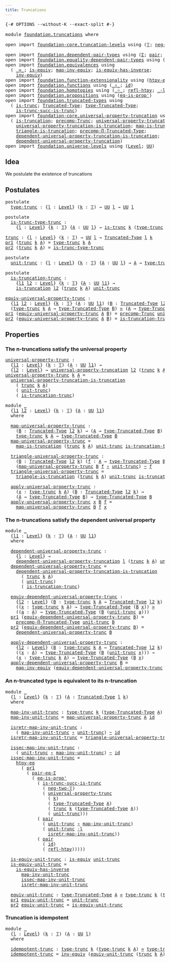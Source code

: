 ```yaml
---
title: Truncations
---
```


<pre class="Agda"><a id="37" class="Symbol">{-#</a> <a id="41" class="Keyword">OPTIONS</a> <a id="49" class="Pragma">--without-K</a> <a id="61" class="Pragma">--exact-split</a> <a id="75" class="Symbol">#-}</a>

<a id="80" class="Keyword">module</a> <a id="87" href="foundation.truncations.html" class="Module">foundation.truncations</a> <a id="110" class="Keyword">where</a>

<a id="117" class="Keyword">open</a> <a id="122" class="Keyword">import</a> <a id="129" href="foundation-core.truncation-levels.html" class="Module">foundation-core.truncation-levels</a> <a id="163" class="Keyword">using</a> <a id="169" class="Symbol">(</a><a id="170" href="foundation-core.truncation-levels.html#395" class="Datatype">𝕋</a><a id="171" class="Symbol">;</a> <a id="173" href="foundation-core.truncation-levels.html#416" class="InductiveConstructor">neg-two-𝕋</a><a id="182" class="Symbol">)</a>

<a id="185" class="Keyword">open</a> <a id="190" class="Keyword">import</a> <a id="197" href="foundation.dependent-pair-types.html" class="Module">foundation.dependent-pair-types</a> <a id="229" class="Keyword">using</a> <a id="235" class="Symbol">(</a><a id="236" href="foundation-core.dependent-pair-types.html#515" class="Record">Σ</a><a id="237" class="Symbol">;</a> <a id="239" href="foundation-core.dependent-pair-types.html#588" class="InductiveConstructor">pair</a><a id="243" class="Symbol">;</a> <a id="245" href="foundation-core.dependent-pair-types.html#605" class="Field">pr1</a><a id="248" class="Symbol">;</a> <a id="250" href="foundation-core.dependent-pair-types.html#617" class="Field">pr2</a><a id="253" class="Symbol">)</a>
<a id="255" class="Keyword">open</a> <a id="260" class="Keyword">import</a> <a id="267" href="foundation.equality-dependent-pair-types.html" class="Module">foundation.equality-dependent-pair-types</a> <a id="308" class="Keyword">using</a> <a id="314" class="Symbol">(</a><a id="315" href="foundation.equality-dependent-pair-types.html#1398" class="Function">pair-eq-Σ</a><a id="324" class="Symbol">)</a>
<a id="326" class="Keyword">open</a> <a id="331" class="Keyword">import</a> <a id="338" href="foundation.equivalences.html" class="Module">foundation.equivalences</a> <a id="362" class="Keyword">using</a>
  <a id="370" class="Symbol">(</a> <a id="372" href="foundation-core.equivalences.html#1621" class="Function Operator">_≃_</a><a id="375" class="Symbol">;</a> <a id="377" href="foundation-core.equivalences.html#1556" class="Function">is-equiv</a><a id="385" class="Symbol">;</a> <a id="387" href="foundation-core.equivalences.html#5036" class="Function">map-inv-equiv</a><a id="400" class="Symbol">;</a> <a id="402" href="foundation-core.equivalences.html#3013" class="Function">is-equiv-has-inverse</a><a id="422" class="Symbol">;</a>
    <a id="428" href="foundation-core.equivalences.html#5721" class="Function">inv-equiv</a><a id="437" class="Symbol">)</a>
<a id="439" class="Keyword">open</a> <a id="444" class="Keyword">import</a> <a id="451" href="foundation.function-extensionality.html" class="Module">foundation.function-extensionality</a> <a id="486" class="Keyword">using</a> <a id="492" class="Symbol">(</a><a id="493" href="foundation-core.function-extensionality.html#965" class="Function">htpy-eq</a><a id="500" class="Symbol">)</a>
<a id="502" class="Keyword">open</a> <a id="507" class="Keyword">import</a> <a id="514" href="foundation.functions.html" class="Module">foundation.functions</a> <a id="535" class="Keyword">using</a> <a id="541" class="Symbol">(</a><a id="542" href="foundation-core.functions.html#420" class="Function Operator">_∘_</a><a id="545" class="Symbol">;</a> <a id="547" href="foundation-core.functions.html#322" class="Function">id</a><a id="549" class="Symbol">)</a>
<a id="551" class="Keyword">open</a> <a id="556" class="Keyword">import</a> <a id="563" href="foundation.homotopies.html" class="Module">foundation.homotopies</a> <a id="585" class="Keyword">using</a> <a id="591" class="Symbol">(</a><a id="592" href="foundation-core.homotopies.html#627" class="Function Operator">_~_</a><a id="595" class="Symbol">;</a> <a id="597" href="foundation-core.homotopies.html#741" class="Function">refl-htpy</a><a id="606" class="Symbol">;</a> <a id="608" href="foundation-core.homotopies.html#1877" class="Function Operator">_·l_</a><a id="612" class="Symbol">)</a>
<a id="614" class="Keyword">open</a> <a id="619" class="Keyword">import</a> <a id="626" href="foundation.propositions.html" class="Module">foundation.propositions</a> <a id="650" class="Keyword">using</a> <a id="656" class="Symbol">(</a><a id="657" href="foundation-core.propositions.html#2620" class="Function">eq-is-prop&#39;</a><a id="668" class="Symbol">)</a>
<a id="670" class="Keyword">open</a> <a id="675" class="Keyword">import</a> <a id="682" href="foundation.truncated-types.html" class="Module">foundation.truncated-types</a> <a id="709" class="Keyword">using</a>
  <a id="717" class="Symbol">(</a> <a id="719" href="foundation-core.truncated-types.html#1741" class="Function">is-trunc</a><a id="727" class="Symbol">;</a> <a id="729" href="foundation-core.truncated-types.html#1925" class="Function">Truncated-Type</a><a id="743" class="Symbol">;</a> <a id="745" href="foundation-core.truncated-types.html#2060" class="Function">type-Truncated-Type</a><a id="764" class="Symbol">;</a>
    <a id="770" href="foundation-core.truncated-types.html#2388" class="Function">is-trunc-succ-is-trunc</a><a id="792" class="Symbol">)</a>
<a id="794" class="Keyword">open</a> <a id="799" class="Keyword">import</a> <a id="806" href="foundation-core.universal-property-truncation.html" class="Module">foundation-core.universal-property-truncation</a> <a id="852" class="Keyword">using</a>
  <a id="860" class="Symbol">(</a> <a id="862" href="foundation-core.universal-property-truncation.html#1946" class="Function">is-truncation</a><a id="875" class="Symbol">;</a> <a id="877" href="foundation-core.universal-property-truncation.html#1720" class="Function">precomp-Trunc</a><a id="890" class="Symbol">;</a> <a id="892" href="foundation-core.universal-property-truncation.html#2612" class="Function">universal-property-truncation</a><a id="921" class="Symbol">;</a>
    <a id="927" href="foundation-core.universal-property-truncation.html#4932" class="Function">universal-property-truncation-is-truncation</a><a id="970" class="Symbol">;</a> <a id="972" href="foundation-core.universal-property-truncation.html#5309" class="Function">map-is-truncation</a><a id="989" class="Symbol">;</a>
    <a id="995" href="foundation-core.universal-property-truncation.html#5582" class="Function">triangle-is-truncation</a><a id="1017" class="Symbol">;</a> <a id="1019" href="foundation-core.universal-property-truncation.html#3020" class="Function">precomp-Π-Truncated-Type</a><a id="1043" class="Symbol">;</a>
    <a id="1049" href="foundation-core.universal-property-truncation.html#6140" class="Function">dependent-universal-property-truncation-is-truncation</a><a id="1102" class="Symbol">;</a>
    <a id="1108" href="foundation-core.universal-property-truncation.html#3276" class="Function">dependent-universal-property-truncation</a><a id="1147" class="Symbol">)</a>
<a id="1149" class="Keyword">open</a> <a id="1154" class="Keyword">import</a> <a id="1161" href="foundation.universe-levels.html" class="Module">foundation.universe-levels</a> <a id="1188" class="Keyword">using</a> <a id="1194" class="Symbol">(</a><a id="1195" href="Agda.Primitive.html#597" class="Postulate">Level</a><a id="1200" class="Symbol">;</a> <a id="1202" href="foundation-core.universe-levels.html#235" class="Primitive">UU</a><a id="1204" class="Symbol">)</a>
</pre>
## Idea

We postulate the existence of truncations

## Postulates

<pre class="Agda"><a id="1286" class="Keyword">postulate</a>
  <a id="type-trunc"></a><a id="1298" href="foundation.truncations.html#1298" class="Postulate">type-trunc</a> <a id="1309" class="Symbol">:</a> <a id="1311" class="Symbol">{</a><a id="1312" href="foundation.truncations.html#1312" class="Bound">l</a> <a id="1314" class="Symbol">:</a> <a id="1316" href="Agda.Primitive.html#597" class="Postulate">Level</a><a id="1321" class="Symbol">}</a> <a id="1323" class="Symbol">(</a><a id="1324" href="foundation.truncations.html#1324" class="Bound">k</a> <a id="1326" class="Symbol">:</a> <a id="1328" href="foundation-core.truncation-levels.html#395" class="Datatype">𝕋</a><a id="1329" class="Symbol">)</a> <a id="1331" class="Symbol">→</a> <a id="1333" href="foundation-core.universe-levels.html#235" class="Primitive">UU</a> <a id="1336" href="foundation.truncations.html#1312" class="Bound">l</a> <a id="1338" class="Symbol">→</a> <a id="1340" href="foundation-core.universe-levels.html#235" class="Primitive">UU</a> <a id="1343" href="foundation.truncations.html#1312" class="Bound">l</a>

<a id="1346" class="Keyword">postulate</a>
  <a id="is-trunc-type-trunc"></a><a id="1358" href="foundation.truncations.html#1358" class="Postulate">is-trunc-type-trunc</a> <a id="1378" class="Symbol">:</a>
    <a id="1384" class="Symbol">{</a><a id="1385" href="foundation.truncations.html#1385" class="Bound">l</a> <a id="1387" class="Symbol">:</a> <a id="1389" href="Agda.Primitive.html#597" class="Postulate">Level</a><a id="1394" class="Symbol">}</a> <a id="1396" class="Symbol">{</a><a id="1397" href="foundation.truncations.html#1397" class="Bound">k</a> <a id="1399" class="Symbol">:</a> <a id="1401" href="foundation-core.truncation-levels.html#395" class="Datatype">𝕋</a><a id="1402" class="Symbol">}</a> <a id="1404" class="Symbol">{</a><a id="1405" href="foundation.truncations.html#1405" class="Bound">A</a> <a id="1407" class="Symbol">:</a> <a id="1409" href="foundation-core.universe-levels.html#235" class="Primitive">UU</a> <a id="1412" href="foundation.truncations.html#1385" class="Bound">l</a><a id="1413" class="Symbol">}</a> <a id="1415" class="Symbol">→</a> <a id="1417" href="foundation-core.truncated-types.html#1741" class="Function">is-trunc</a> <a id="1426" href="foundation.truncations.html#1397" class="Bound">k</a> <a id="1428" class="Symbol">(</a><a id="1429" href="foundation.truncations.html#1298" class="Postulate">type-trunc</a> <a id="1440" href="foundation.truncations.html#1397" class="Bound">k</a> <a id="1442" href="foundation.truncations.html#1405" class="Bound">A</a><a id="1443" class="Symbol">)</a>

<a id="trunc"></a><a id="1446" href="foundation.truncations.html#1446" class="Function">trunc</a> <a id="1452" class="Symbol">:</a> <a id="1454" class="Symbol">{</a><a id="1455" href="foundation.truncations.html#1455" class="Bound">l</a> <a id="1457" class="Symbol">:</a> <a id="1459" href="Agda.Primitive.html#597" class="Postulate">Level</a><a id="1464" class="Symbol">}</a> <a id="1466" class="Symbol">(</a><a id="1467" href="foundation.truncations.html#1467" class="Bound">k</a> <a id="1469" class="Symbol">:</a> <a id="1471" href="foundation-core.truncation-levels.html#395" class="Datatype">𝕋</a><a id="1472" class="Symbol">)</a> <a id="1474" class="Symbol">→</a> <a id="1476" href="foundation-core.universe-levels.html#235" class="Primitive">UU</a> <a id="1479" href="foundation.truncations.html#1455" class="Bound">l</a> <a id="1481" class="Symbol">→</a> <a id="1483" href="foundation-core.truncated-types.html#1925" class="Function">Truncated-Type</a> <a id="1498" href="foundation.truncations.html#1455" class="Bound">l</a> <a id="1500" href="foundation.truncations.html#1467" class="Bound">k</a>
<a id="1502" href="foundation-core.dependent-pair-types.html#605" class="Field">pr1</a> <a id="1506" class="Symbol">(</a><a id="1507" href="foundation.truncations.html#1446" class="Function">trunc</a> <a id="1513" href="foundation.truncations.html#1513" class="Bound">k</a> <a id="1515" href="foundation.truncations.html#1515" class="Bound">A</a><a id="1516" class="Symbol">)</a> <a id="1518" class="Symbol">=</a> <a id="1520" href="foundation.truncations.html#1298" class="Postulate">type-trunc</a> <a id="1531" href="foundation.truncations.html#1513" class="Bound">k</a> <a id="1533" href="foundation.truncations.html#1515" class="Bound">A</a>
<a id="1535" href="foundation-core.dependent-pair-types.html#617" class="Field">pr2</a> <a id="1539" class="Symbol">(</a><a id="1540" href="foundation.truncations.html#1446" class="Function">trunc</a> <a id="1546" href="foundation.truncations.html#1546" class="Bound">k</a> <a id="1548" href="foundation.truncations.html#1548" class="Bound">A</a><a id="1549" class="Symbol">)</a> <a id="1551" class="Symbol">=</a> <a id="1553" href="foundation.truncations.html#1358" class="Postulate">is-trunc-type-trunc</a>

<a id="1574" class="Keyword">postulate</a>
  <a id="unit-trunc"></a><a id="1586" href="foundation.truncations.html#1586" class="Postulate">unit-trunc</a> <a id="1597" class="Symbol">:</a> <a id="1599" class="Symbol">{</a><a id="1600" href="foundation.truncations.html#1600" class="Bound">l</a> <a id="1602" class="Symbol">:</a> <a id="1604" href="Agda.Primitive.html#597" class="Postulate">Level</a><a id="1609" class="Symbol">}</a> <a id="1611" class="Symbol">{</a><a id="1612" href="foundation.truncations.html#1612" class="Bound">k</a> <a id="1614" class="Symbol">:</a> <a id="1616" href="foundation-core.truncation-levels.html#395" class="Datatype">𝕋</a><a id="1617" class="Symbol">}</a> <a id="1619" class="Symbol">{</a><a id="1620" href="foundation.truncations.html#1620" class="Bound">A</a> <a id="1622" class="Symbol">:</a> <a id="1624" href="foundation-core.universe-levels.html#235" class="Primitive">UU</a> <a id="1627" href="foundation.truncations.html#1600" class="Bound">l</a><a id="1628" class="Symbol">}</a> <a id="1630" class="Symbol">→</a> <a id="1632" href="foundation.truncations.html#1620" class="Bound">A</a> <a id="1634" class="Symbol">→</a> <a id="1636" href="foundation.truncations.html#1298" class="Postulate">type-trunc</a> <a id="1647" href="foundation.truncations.html#1612" class="Bound">k</a> <a id="1649" href="foundation.truncations.html#1620" class="Bound">A</a>

<a id="1652" class="Keyword">postulate</a>
  <a id="is-truncation-trunc"></a><a id="1664" href="foundation.truncations.html#1664" class="Postulate">is-truncation-trunc</a> <a id="1684" class="Symbol">:</a>
    <a id="1690" class="Symbol">{</a><a id="1691" href="foundation.truncations.html#1691" class="Bound">l1</a> <a id="1694" href="foundation.truncations.html#1694" class="Bound">l2</a> <a id="1697" class="Symbol">:</a> <a id="1699" href="Agda.Primitive.html#597" class="Postulate">Level</a><a id="1704" class="Symbol">}</a> <a id="1706" class="Symbol">{</a><a id="1707" href="foundation.truncations.html#1707" class="Bound">k</a> <a id="1709" class="Symbol">:</a> <a id="1711" href="foundation-core.truncation-levels.html#395" class="Datatype">𝕋</a><a id="1712" class="Symbol">}</a> <a id="1714" class="Symbol">{</a><a id="1715" href="foundation.truncations.html#1715" class="Bound">A</a> <a id="1717" class="Symbol">:</a> <a id="1719" href="foundation-core.universe-levels.html#235" class="Primitive">UU</a> <a id="1722" href="foundation.truncations.html#1691" class="Bound">l1</a><a id="1724" class="Symbol">}</a> <a id="1726" class="Symbol">→</a>
    <a id="1732" href="foundation-core.universal-property-truncation.html#1946" class="Function">is-truncation</a> <a id="1746" href="foundation.truncations.html#1694" class="Bound">l2</a> <a id="1749" class="Symbol">(</a><a id="1750" href="foundation.truncations.html#1446" class="Function">trunc</a> <a id="1756" href="foundation.truncations.html#1707" class="Bound">k</a> <a id="1758" href="foundation.truncations.html#1715" class="Bound">A</a><a id="1759" class="Symbol">)</a> <a id="1761" href="foundation.truncations.html#1586" class="Postulate">unit-trunc</a>

<a id="equiv-universal-property-trunc"></a><a id="1773" href="foundation.truncations.html#1773" class="Function">equiv-universal-property-trunc</a> <a id="1804" class="Symbol">:</a>
  <a id="1808" class="Symbol">{</a><a id="1809" href="foundation.truncations.html#1809" class="Bound">l1</a> <a id="1812" href="foundation.truncations.html#1812" class="Bound">l2</a> <a id="1815" class="Symbol">:</a> <a id="1817" href="Agda.Primitive.html#597" class="Postulate">Level</a><a id="1822" class="Symbol">}</a> <a id="1824" class="Symbol">{</a><a id="1825" href="foundation.truncations.html#1825" class="Bound">k</a> <a id="1827" class="Symbol">:</a> <a id="1829" href="foundation-core.truncation-levels.html#395" class="Datatype">𝕋</a><a id="1830" class="Symbol">}</a> <a id="1832" class="Symbol">(</a><a id="1833" href="foundation.truncations.html#1833" class="Bound">A</a> <a id="1835" class="Symbol">:</a> <a id="1837" href="foundation-core.universe-levels.html#235" class="Primitive">UU</a> <a id="1840" href="foundation.truncations.html#1809" class="Bound">l1</a><a id="1842" class="Symbol">)</a> <a id="1844" class="Symbol">(</a><a id="1845" href="foundation.truncations.html#1845" class="Bound">B</a> <a id="1847" class="Symbol">:</a> <a id="1849" href="foundation-core.truncated-types.html#1925" class="Function">Truncated-Type</a> <a id="1864" href="foundation.truncations.html#1812" class="Bound">l2</a> <a id="1867" href="foundation.truncations.html#1825" class="Bound">k</a><a id="1868" class="Symbol">)</a> <a id="1870" class="Symbol">→</a>
  <a id="1874" class="Symbol">(</a><a id="1875" href="foundation.truncations.html#1298" class="Postulate">type-trunc</a> <a id="1886" href="foundation.truncations.html#1825" class="Bound">k</a> <a id="1888" href="foundation.truncations.html#1833" class="Bound">A</a> <a id="1890" class="Symbol">→</a> <a id="1892" href="foundation-core.truncated-types.html#2060" class="Function">type-Truncated-Type</a> <a id="1912" href="foundation.truncations.html#1845" class="Bound">B</a><a id="1913" class="Symbol">)</a> <a id="1915" href="foundation-core.equivalences.html#1621" class="Function Operator">≃</a> <a id="1917" class="Symbol">(</a><a id="1918" href="foundation.truncations.html#1833" class="Bound">A</a> <a id="1920" class="Symbol">→</a> <a id="1922" href="foundation-core.truncated-types.html#2060" class="Function">type-Truncated-Type</a> <a id="1942" href="foundation.truncations.html#1845" class="Bound">B</a><a id="1943" class="Symbol">)</a>
<a id="1945" href="foundation-core.dependent-pair-types.html#605" class="Field">pr1</a> <a id="1949" class="Symbol">(</a><a id="1950" href="foundation.truncations.html#1773" class="Function">equiv-universal-property-trunc</a> <a id="1981" href="foundation.truncations.html#1981" class="Bound">A</a> <a id="1983" href="foundation.truncations.html#1983" class="Bound">B</a><a id="1984" class="Symbol">)</a> <a id="1986" class="Symbol">=</a> <a id="1988" href="foundation-core.universal-property-truncation.html#1720" class="Function">precomp-Trunc</a> <a id="2002" href="foundation.truncations.html#1586" class="Postulate">unit-trunc</a> <a id="2013" href="foundation.truncations.html#1983" class="Bound">B</a>
<a id="2015" href="foundation-core.dependent-pair-types.html#617" class="Field">pr2</a> <a id="2019" class="Symbol">(</a><a id="2020" href="foundation.truncations.html#1773" class="Function">equiv-universal-property-trunc</a> <a id="2051" href="foundation.truncations.html#2051" class="Bound">A</a> <a id="2053" href="foundation.truncations.html#2053" class="Bound">B</a><a id="2054" class="Symbol">)</a> <a id="2056" class="Symbol">=</a> <a id="2058" href="foundation.truncations.html#1664" class="Postulate">is-truncation-trunc</a> <a id="2078" href="foundation.truncations.html#2053" class="Bound">B</a>
</pre>
## Properties

### The n-truncations satisfy the universal property

<pre class="Agda"><a id="universal-property-trunc"></a><a id="2162" href="foundation.truncations.html#2162" class="Function">universal-property-trunc</a> <a id="2187" class="Symbol">:</a>
  <a id="2191" class="Symbol">{</a><a id="2192" href="foundation.truncations.html#2192" class="Bound">l1</a> <a id="2195" class="Symbol">:</a> <a id="2197" href="Agda.Primitive.html#597" class="Postulate">Level</a><a id="2202" class="Symbol">}</a> <a id="2204" class="Symbol">(</a><a id="2205" href="foundation.truncations.html#2205" class="Bound">k</a> <a id="2207" class="Symbol">:</a> <a id="2209" href="foundation-core.truncation-levels.html#395" class="Datatype">𝕋</a><a id="2210" class="Symbol">)</a> <a id="2212" class="Symbol">(</a><a id="2213" href="foundation.truncations.html#2213" class="Bound">A</a> <a id="2215" class="Symbol">:</a> <a id="2217" href="foundation-core.universe-levels.html#235" class="Primitive">UU</a> <a id="2220" href="foundation.truncations.html#2192" class="Bound">l1</a><a id="2222" class="Symbol">)</a> <a id="2224" class="Symbol">→</a>
  <a id="2228" class="Symbol">{</a><a id="2229" href="foundation.truncations.html#2229" class="Bound">l2</a> <a id="2232" class="Symbol">:</a> <a id="2234" href="Agda.Primitive.html#597" class="Postulate">Level</a><a id="2239" class="Symbol">}</a> <a id="2241" class="Symbol">→</a> <a id="2243" href="foundation-core.universal-property-truncation.html#2612" class="Function">universal-property-truncation</a> <a id="2273" href="foundation.truncations.html#2229" class="Bound">l2</a> <a id="2276" class="Symbol">(</a><a id="2277" href="foundation.truncations.html#1446" class="Function">trunc</a> <a id="2283" href="foundation.truncations.html#2205" class="Bound">k</a> <a id="2285" href="foundation.truncations.html#2213" class="Bound">A</a><a id="2286" class="Symbol">)</a> <a id="2288" href="foundation.truncations.html#1586" class="Postulate">unit-trunc</a>
<a id="2299" href="foundation.truncations.html#2162" class="Function">universal-property-trunc</a> <a id="2324" href="foundation.truncations.html#2324" class="Bound">k</a> <a id="2326" href="foundation.truncations.html#2326" class="Bound">A</a> <a id="2328" class="Symbol">=</a>
  <a id="2332" href="foundation-core.universal-property-truncation.html#4932" class="Function">universal-property-truncation-is-truncation</a>
    <a id="2380" class="Symbol">(</a> <a id="2382" href="foundation.truncations.html#1446" class="Function">trunc</a> <a id="2388" href="foundation.truncations.html#2324" class="Bound">k</a> <a id="2390" href="foundation.truncations.html#2326" class="Bound">A</a><a id="2391" class="Symbol">)</a>
    <a id="2397" class="Symbol">(</a> <a id="2399" href="foundation.truncations.html#1586" class="Postulate">unit-trunc</a><a id="2409" class="Symbol">)</a>
    <a id="2415" class="Symbol">(</a> <a id="2417" href="foundation.truncations.html#1664" class="Postulate">is-truncation-trunc</a><a id="2436" class="Symbol">)</a>

<a id="2439" class="Keyword">module</a> <a id="2446" href="foundation.truncations.html#2446" class="Module">_</a>
  <a id="2450" class="Symbol">{</a><a id="2451" href="foundation.truncations.html#2451" class="Bound">l1</a> <a id="2454" href="foundation.truncations.html#2454" class="Bound">l2</a> <a id="2457" class="Symbol">:</a> <a id="2459" href="Agda.Primitive.html#597" class="Postulate">Level</a><a id="2464" class="Symbol">}</a> <a id="2466" class="Symbol">{</a><a id="2467" href="foundation.truncations.html#2467" class="Bound">k</a> <a id="2469" class="Symbol">:</a> <a id="2471" href="foundation-core.truncation-levels.html#395" class="Datatype">𝕋</a><a id="2472" class="Symbol">}</a> <a id="2474" class="Symbol">{</a><a id="2475" href="foundation.truncations.html#2475" class="Bound">A</a> <a id="2477" class="Symbol">:</a> <a id="2479" href="foundation-core.universe-levels.html#235" class="Primitive">UU</a> <a id="2482" href="foundation.truncations.html#2451" class="Bound">l1</a><a id="2484" class="Symbol">}</a>
  <a id="2488" class="Keyword">where</a>
  
  <a id="2499" href="foundation.truncations.html#2499" class="Function">map-universal-property-trunc</a> <a id="2528" class="Symbol">:</a>
    <a id="2534" class="Symbol">(</a><a id="2535" href="foundation.truncations.html#2535" class="Bound">B</a> <a id="2537" class="Symbol">:</a> <a id="2539" href="foundation-core.truncated-types.html#1925" class="Function">Truncated-Type</a> <a id="2554" href="foundation.truncations.html#2454" class="Bound">l2</a> <a id="2557" href="foundation.truncations.html#2467" class="Bound">k</a><a id="2558" class="Symbol">)</a> <a id="2560" class="Symbol">→</a> <a id="2562" class="Symbol">(</a><a id="2563" href="foundation.truncations.html#2475" class="Bound">A</a> <a id="2565" class="Symbol">→</a> <a id="2567" href="foundation-core.truncated-types.html#2060" class="Function">type-Truncated-Type</a> <a id="2587" href="foundation.truncations.html#2535" class="Bound">B</a><a id="2588" class="Symbol">)</a> <a id="2590" class="Symbol">→</a>
    <a id="2596" href="foundation.truncations.html#1298" class="Postulate">type-trunc</a> <a id="2607" href="foundation.truncations.html#2467" class="Bound">k</a> <a id="2609" href="foundation.truncations.html#2475" class="Bound">A</a> <a id="2611" class="Symbol">→</a> <a id="2613" href="foundation-core.truncated-types.html#2060" class="Function">type-Truncated-Type</a> <a id="2633" href="foundation.truncations.html#2535" class="Bound">B</a>
  <a id="2637" href="foundation.truncations.html#2499" class="Function">map-universal-property-trunc</a> <a id="2666" class="Symbol">=</a>
    <a id="2672" href="foundation-core.universal-property-truncation.html#5309" class="Function">map-is-truncation</a> <a id="2690" class="Symbol">(</a><a id="2691" href="foundation.truncations.html#1446" class="Function">trunc</a> <a id="2697" href="foundation.truncations.html#2467" class="Bound">k</a> <a id="2699" href="foundation.truncations.html#2475" class="Bound">A</a><a id="2700" class="Symbol">)</a> <a id="2702" href="foundation.truncations.html#1586" class="Postulate">unit-trunc</a> <a id="2713" href="foundation.truncations.html#1664" class="Postulate">is-truncation-trunc</a>

  <a id="2736" href="foundation.truncations.html#2736" class="Function">triangle-universal-property-trunc</a> <a id="2770" class="Symbol">:</a>
    <a id="2776" class="Symbol">(</a><a id="2777" href="foundation.truncations.html#2777" class="Bound">B</a> <a id="2779" class="Symbol">:</a> <a id="2781" href="foundation-core.truncated-types.html#1925" class="Function">Truncated-Type</a> <a id="2796" href="foundation.truncations.html#2454" class="Bound">l2</a> <a id="2799" href="foundation.truncations.html#2467" class="Bound">k</a><a id="2800" class="Symbol">)</a> <a id="2802" class="Symbol">(</a><a id="2803" href="foundation.truncations.html#2803" class="Bound">f</a> <a id="2805" class="Symbol">:</a> <a id="2807" href="foundation.truncations.html#2475" class="Bound">A</a> <a id="2809" class="Symbol">→</a> <a id="2811" href="foundation-core.truncated-types.html#2060" class="Function">type-Truncated-Type</a> <a id="2831" href="foundation.truncations.html#2777" class="Bound">B</a><a id="2832" class="Symbol">)</a> <a id="2834" class="Symbol">→</a>
    <a id="2840" class="Symbol">(</a><a id="2841" href="foundation.truncations.html#2499" class="Function">map-universal-property-trunc</a> <a id="2870" href="foundation.truncations.html#2777" class="Bound">B</a> <a id="2872" href="foundation.truncations.html#2803" class="Bound">f</a> <a id="2874" href="foundation-core.functions.html#420" class="Function Operator">∘</a> <a id="2876" href="foundation.truncations.html#1586" class="Postulate">unit-trunc</a><a id="2886" class="Symbol">)</a> <a id="2888" href="foundation-core.homotopies.html#627" class="Function Operator">~</a> <a id="2890" href="foundation.truncations.html#2803" class="Bound">f</a>
  <a id="2894" href="foundation.truncations.html#2736" class="Function">triangle-universal-property-trunc</a> <a id="2928" class="Symbol">=</a>
    <a id="2934" href="foundation-core.universal-property-truncation.html#5582" class="Function">triangle-is-truncation</a> <a id="2957" class="Symbol">(</a><a id="2958" href="foundation.truncations.html#1446" class="Function">trunc</a> <a id="2964" href="foundation.truncations.html#2467" class="Bound">k</a> <a id="2966" href="foundation.truncations.html#2475" class="Bound">A</a><a id="2967" class="Symbol">)</a> <a id="2969" href="foundation.truncations.html#1586" class="Postulate">unit-trunc</a> <a id="2980" href="foundation.truncations.html#1664" class="Postulate">is-truncation-trunc</a>

  <a id="3003" href="foundation.truncations.html#3003" class="Function">apply-universal-property-trunc</a> <a id="3034" class="Symbol">:</a>
    <a id="3040" class="Symbol">(</a><a id="3041" href="foundation.truncations.html#3041" class="Bound">x</a> <a id="3043" class="Symbol">:</a> <a id="3045" href="foundation.truncations.html#1298" class="Postulate">type-trunc</a> <a id="3056" href="foundation.truncations.html#2467" class="Bound">k</a> <a id="3058" href="foundation.truncations.html#2475" class="Bound">A</a><a id="3059" class="Symbol">)</a> <a id="3061" class="Symbol">(</a><a id="3062" href="foundation.truncations.html#3062" class="Bound">B</a> <a id="3064" class="Symbol">:</a> <a id="3066" href="foundation-core.truncated-types.html#1925" class="Function">Truncated-Type</a> <a id="3081" href="foundation.truncations.html#2454" class="Bound">l2</a> <a id="3084" href="foundation.truncations.html#2467" class="Bound">k</a><a id="3085" class="Symbol">)</a> <a id="3087" class="Symbol">→</a>
    <a id="3093" class="Symbol">(</a><a id="3094" href="foundation.truncations.html#2475" class="Bound">A</a> <a id="3096" class="Symbol">→</a> <a id="3098" href="foundation-core.truncated-types.html#2060" class="Function">type-Truncated-Type</a> <a id="3118" href="foundation.truncations.html#3062" class="Bound">B</a><a id="3119" class="Symbol">)</a> <a id="3121" class="Symbol">→</a> <a id="3123" href="foundation-core.truncated-types.html#2060" class="Function">type-Truncated-Type</a> <a id="3143" href="foundation.truncations.html#3062" class="Bound">B</a>
  <a id="3147" href="foundation.truncations.html#3003" class="Function">apply-universal-property-trunc</a> <a id="3178" href="foundation.truncations.html#3178" class="Bound">x</a> <a id="3180" href="foundation.truncations.html#3180" class="Bound">B</a> <a id="3182" href="foundation.truncations.html#3182" class="Bound">f</a> <a id="3184" class="Symbol">=</a>
    <a id="3190" href="foundation.truncations.html#2499" class="Function">map-universal-property-trunc</a> <a id="3219" href="foundation.truncations.html#3180" class="Bound">B</a> <a id="3221" href="foundation.truncations.html#3182" class="Bound">f</a> <a id="3223" href="foundation.truncations.html#3178" class="Bound">x</a>
</pre>
### The n-truncations satisfy the dependent universal property

<pre class="Agda"><a id="3302" class="Keyword">module</a> <a id="3309" href="foundation.truncations.html#3309" class="Module">_</a>
  <a id="3313" class="Symbol">{</a><a id="3314" href="foundation.truncations.html#3314" class="Bound">l1</a> <a id="3317" class="Symbol">:</a> <a id="3319" href="Agda.Primitive.html#597" class="Postulate">Level</a><a id="3324" class="Symbol">}</a> <a id="3326" class="Symbol">{</a><a id="3327" href="foundation.truncations.html#3327" class="Bound">k</a> <a id="3329" class="Symbol">:</a> <a id="3331" href="foundation-core.truncation-levels.html#395" class="Datatype">𝕋</a><a id="3332" class="Symbol">}</a> <a id="3334" class="Symbol">{</a><a id="3335" href="foundation.truncations.html#3335" class="Bound">A</a> <a id="3337" class="Symbol">:</a> <a id="3339" href="foundation-core.universe-levels.html#235" class="Primitive">UU</a> <a id="3342" href="foundation.truncations.html#3314" class="Bound">l1</a><a id="3344" class="Symbol">}</a>
  <a id="3348" class="Keyword">where</a>

  <a id="3357" href="foundation.truncations.html#3357" class="Function">dependent-universal-property-trunc</a> <a id="3392" class="Symbol">:</a>
    <a id="3398" class="Symbol">{</a><a id="3399" href="foundation.truncations.html#3399" class="Bound">l</a> <a id="3401" class="Symbol">:</a> <a id="3403" href="Agda.Primitive.html#597" class="Postulate">Level</a><a id="3408" class="Symbol">}</a> <a id="3410" class="Symbol">→</a>
    <a id="3416" href="foundation-core.universal-property-truncation.html#3276" class="Function">dependent-universal-property-truncation</a> <a id="3456" href="foundation.truncations.html#3399" class="Bound">l</a> <a id="3458" class="Symbol">(</a><a id="3459" href="foundation.truncations.html#1446" class="Function">trunc</a> <a id="3465" href="foundation.truncations.html#3327" class="Bound">k</a> <a id="3467" href="foundation.truncations.html#3335" class="Bound">A</a><a id="3468" class="Symbol">)</a> <a id="3470" href="foundation.truncations.html#1586" class="Postulate">unit-trunc</a>
  <a id="3483" href="foundation.truncations.html#3357" class="Function">dependent-universal-property-trunc</a> <a id="3518" class="Symbol">=</a>
    <a id="3524" href="foundation-core.universal-property-truncation.html#6140" class="Function">dependent-universal-property-truncation-is-truncation</a>
      <a id="3584" class="Symbol">(</a> <a id="3586" href="foundation.truncations.html#1446" class="Function">trunc</a> <a id="3592" href="foundation.truncations.html#3327" class="Bound">k</a> <a id="3594" href="foundation.truncations.html#3335" class="Bound">A</a><a id="3595" class="Symbol">)</a>
      <a id="3603" class="Symbol">(</a> <a id="3605" href="foundation.truncations.html#1586" class="Postulate">unit-trunc</a><a id="3615" class="Symbol">)</a>
      <a id="3623" class="Symbol">(</a> <a id="3625" href="foundation.truncations.html#1664" class="Postulate">is-truncation-trunc</a><a id="3644" class="Symbol">)</a>

  <a id="3649" href="foundation.truncations.html#3649" class="Function">equiv-dependent-universal-property-trunc</a> <a id="3690" class="Symbol">:</a>
    <a id="3696" class="Symbol">{</a><a id="3697" href="foundation.truncations.html#3697" class="Bound">l2</a> <a id="3700" class="Symbol">:</a> <a id="3702" href="Agda.Primitive.html#597" class="Postulate">Level</a><a id="3707" class="Symbol">}</a> <a id="3709" class="Symbol">(</a><a id="3710" href="foundation.truncations.html#3710" class="Bound">B</a> <a id="3712" class="Symbol">:</a> <a id="3714" href="foundation.truncations.html#1298" class="Postulate">type-trunc</a> <a id="3725" href="foundation.truncations.html#3327" class="Bound">k</a> <a id="3727" href="foundation.truncations.html#3335" class="Bound">A</a> <a id="3729" class="Symbol">→</a> <a id="3731" href="foundation-core.truncated-types.html#1925" class="Function">Truncated-Type</a> <a id="3746" href="foundation.truncations.html#3697" class="Bound">l2</a> <a id="3749" href="foundation.truncations.html#3327" class="Bound">k</a><a id="3750" class="Symbol">)</a> <a id="3752" class="Symbol">→</a>
    <a id="3758" class="Symbol">((</a><a id="3760" href="foundation.truncations.html#3760" class="Bound">x</a> <a id="3762" class="Symbol">:</a> <a id="3764" href="foundation.truncations.html#1298" class="Postulate">type-trunc</a> <a id="3775" href="foundation.truncations.html#3327" class="Bound">k</a> <a id="3777" href="foundation.truncations.html#3335" class="Bound">A</a><a id="3778" class="Symbol">)</a> <a id="3780" class="Symbol">→</a> <a id="3782" href="foundation-core.truncated-types.html#2060" class="Function">type-Truncated-Type</a> <a id="3802" class="Symbol">(</a><a id="3803" href="foundation.truncations.html#3710" class="Bound">B</a> <a id="3805" href="foundation.truncations.html#3760" class="Bound">x</a><a id="3806" class="Symbol">))</a> <a id="3809" href="foundation-core.equivalences.html#1621" class="Function Operator">≃</a>
    <a id="3815" class="Symbol">((</a><a id="3817" href="foundation.truncations.html#3817" class="Bound">a</a> <a id="3819" class="Symbol">:</a> <a id="3821" href="foundation.truncations.html#3335" class="Bound">A</a><a id="3822" class="Symbol">)</a> <a id="3824" class="Symbol">→</a> <a id="3826" href="foundation-core.truncated-types.html#2060" class="Function">type-Truncated-Type</a> <a id="3846" class="Symbol">(</a><a id="3847" href="foundation.truncations.html#3710" class="Bound">B</a> <a id="3849" class="Symbol">(</a><a id="3850" href="foundation.truncations.html#1586" class="Postulate">unit-trunc</a> <a id="3861" href="foundation.truncations.html#3817" class="Bound">a</a><a id="3862" class="Symbol">)))</a>
  <a id="3868" href="foundation-core.dependent-pair-types.html#605" class="Field">pr1</a> <a id="3872" class="Symbol">(</a><a id="3873" href="foundation.truncations.html#3649" class="Function">equiv-dependent-universal-property-trunc</a> <a id="3914" href="foundation.truncations.html#3914" class="Bound">B</a><a id="3915" class="Symbol">)</a> <a id="3917" class="Symbol">=</a>
    <a id="3923" href="foundation-core.universal-property-truncation.html#3020" class="Function">precomp-Π-Truncated-Type</a> <a id="3948" href="foundation.truncations.html#1586" class="Postulate">unit-trunc</a> <a id="3959" href="foundation.truncations.html#3914" class="Bound">B</a>
  <a id="3963" href="foundation-core.dependent-pair-types.html#617" class="Field">pr2</a> <a id="3967" class="Symbol">(</a><a id="3968" href="foundation.truncations.html#3649" class="Function">equiv-dependent-universal-property-trunc</a> <a id="4009" href="foundation.truncations.html#4009" class="Bound">B</a><a id="4010" class="Symbol">)</a> <a id="4012" class="Symbol">=</a>
    <a id="4018" href="foundation.truncations.html#3357" class="Function">dependent-universal-property-trunc</a> <a id="4053" href="foundation.truncations.html#4009" class="Bound">B</a>

  <a id="4058" href="foundation.truncations.html#4058" class="Function">apply-dependent-universal-property-trunc</a> <a id="4099" class="Symbol">:</a>
    <a id="4105" class="Symbol">{</a><a id="4106" href="foundation.truncations.html#4106" class="Bound">l2</a> <a id="4109" class="Symbol">:</a> <a id="4111" href="Agda.Primitive.html#597" class="Postulate">Level</a><a id="4116" class="Symbol">}</a> <a id="4118" class="Symbol">(</a><a id="4119" href="foundation.truncations.html#4119" class="Bound">B</a> <a id="4121" class="Symbol">:</a> <a id="4123" href="foundation.truncations.html#1298" class="Postulate">type-trunc</a> <a id="4134" href="foundation.truncations.html#3327" class="Bound">k</a> <a id="4136" href="foundation.truncations.html#3335" class="Bound">A</a> <a id="4138" class="Symbol">→</a> <a id="4140" href="foundation-core.truncated-types.html#1925" class="Function">Truncated-Type</a> <a id="4155" href="foundation.truncations.html#4106" class="Bound">l2</a> <a id="4158" href="foundation.truncations.html#3327" class="Bound">k</a><a id="4159" class="Symbol">)</a> <a id="4161" class="Symbol">→</a>
    <a id="4167" class="Symbol">((</a><a id="4169" href="foundation.truncations.html#4169" class="Bound">x</a> <a id="4171" class="Symbol">:</a> <a id="4173" href="foundation.truncations.html#3335" class="Bound">A</a><a id="4174" class="Symbol">)</a> <a id="4176" class="Symbol">→</a> <a id="4178" href="foundation-core.truncated-types.html#2060" class="Function">type-Truncated-Type</a> <a id="4198" class="Symbol">(</a><a id="4199" href="foundation.truncations.html#4119" class="Bound">B</a> <a id="4201" class="Symbol">(</a><a id="4202" href="foundation.truncations.html#1586" class="Postulate">unit-trunc</a> <a id="4213" href="foundation.truncations.html#4169" class="Bound">x</a><a id="4214" class="Symbol">)))</a> <a id="4218" class="Symbol">→</a>
    <a id="4224" class="Symbol">(</a><a id="4225" href="foundation.truncations.html#4225" class="Bound">x</a> <a id="4227" class="Symbol">:</a> <a id="4229" href="foundation.truncations.html#1298" class="Postulate">type-trunc</a> <a id="4240" href="foundation.truncations.html#3327" class="Bound">k</a> <a id="4242" href="foundation.truncations.html#3335" class="Bound">A</a><a id="4243" class="Symbol">)</a> <a id="4245" class="Symbol">→</a> <a id="4247" href="foundation-core.truncated-types.html#2060" class="Function">type-Truncated-Type</a> <a id="4267" class="Symbol">(</a><a id="4268" href="foundation.truncations.html#4119" class="Bound">B</a> <a id="4270" href="foundation.truncations.html#4225" class="Bound">x</a><a id="4271" class="Symbol">)</a>
  <a id="4275" href="foundation.truncations.html#4058" class="Function">apply-dependent-universal-property-trunc</a> <a id="4316" href="foundation.truncations.html#4316" class="Bound">B</a> <a id="4318" class="Symbol">=</a>
    <a id="4324" href="foundation-core.equivalences.html#5036" class="Function">map-inv-equiv</a> <a id="4338" class="Symbol">(</a><a id="4339" href="foundation.truncations.html#3649" class="Function">equiv-dependent-universal-property-trunc</a> <a id="4380" href="foundation.truncations.html#4316" class="Bound">B</a><a id="4381" class="Symbol">)</a>
</pre>
### An n-truncated type is equivalent to its n-truncation

<pre class="Agda"><a id="4455" class="Keyword">module</a> <a id="4462" href="foundation.truncations.html#4462" class="Module">_</a>
  <a id="4466" class="Symbol">{</a><a id="4467" href="foundation.truncations.html#4467" class="Bound">l</a> <a id="4469" class="Symbol">:</a> <a id="4471" href="Agda.Primitive.html#597" class="Postulate">Level</a><a id="4476" class="Symbol">}</a> <a id="4478" class="Symbol">{</a><a id="4479" href="foundation.truncations.html#4479" class="Bound">k</a> <a id="4481" class="Symbol">:</a> <a id="4483" href="foundation-core.truncation-levels.html#395" class="Datatype">𝕋</a><a id="4484" class="Symbol">}</a> <a id="4486" class="Symbol">(</a><a id="4487" href="foundation.truncations.html#4487" class="Bound">A</a> <a id="4489" class="Symbol">:</a> <a id="4491" href="foundation-core.truncated-types.html#1925" class="Function">Truncated-Type</a> <a id="4506" href="foundation.truncations.html#4467" class="Bound">l</a> <a id="4508" href="foundation.truncations.html#4479" class="Bound">k</a><a id="4509" class="Symbol">)</a>
  <a id="4513" class="Keyword">where</a>

  <a id="4522" href="foundation.truncations.html#4522" class="Function">map-inv-unit-trunc</a> <a id="4541" class="Symbol">:</a> <a id="4543" href="foundation.truncations.html#1298" class="Postulate">type-trunc</a> <a id="4554" href="foundation.truncations.html#4479" class="Bound">k</a> <a id="4556" class="Symbol">(</a><a id="4557" href="foundation-core.truncated-types.html#2060" class="Function">type-Truncated-Type</a> <a id="4577" href="foundation.truncations.html#4487" class="Bound">A</a><a id="4578" class="Symbol">)</a> <a id="4580" class="Symbol">→</a> <a id="4582" href="foundation-core.truncated-types.html#2060" class="Function">type-Truncated-Type</a> <a id="4602" href="foundation.truncations.html#4487" class="Bound">A</a>
  <a id="4606" href="foundation.truncations.html#4522" class="Function">map-inv-unit-trunc</a> <a id="4625" class="Symbol">=</a> <a id="4627" href="foundation.truncations.html#2499" class="Function">map-universal-property-trunc</a> <a id="4656" href="foundation.truncations.html#4487" class="Bound">A</a> <a id="4658" href="foundation-core.functions.html#322" class="Function">id</a>

  <a id="4664" href="foundation.truncations.html#4664" class="Function">isretr-map-inv-unit-trunc</a> <a id="4690" class="Symbol">:</a>
    <a id="4696" class="Symbol">(</a> <a id="4698" href="foundation.truncations.html#4522" class="Function">map-inv-unit-trunc</a> <a id="4717" href="foundation-core.functions.html#420" class="Function Operator">∘</a> <a id="4719" href="foundation.truncations.html#1586" class="Postulate">unit-trunc</a><a id="4729" class="Symbol">)</a> <a id="4731" href="foundation-core.homotopies.html#627" class="Function Operator">~</a> <a id="4733" href="foundation-core.functions.html#322" class="Function">id</a>
  <a id="4738" href="foundation.truncations.html#4664" class="Function">isretr-map-inv-unit-trunc</a> <a id="4764" class="Symbol">=</a> <a id="4766" href="foundation.truncations.html#2736" class="Function">triangle-universal-property-trunc</a> <a id="4800" href="foundation.truncations.html#4487" class="Bound">A</a> <a id="4802" href="foundation-core.functions.html#322" class="Function">id</a>

  <a id="4808" href="foundation.truncations.html#4808" class="Function">issec-map-inv-unit-trunc</a> <a id="4833" class="Symbol">:</a>
    <a id="4839" class="Symbol">(</a> <a id="4841" href="foundation.truncations.html#1586" class="Postulate">unit-trunc</a> <a id="4852" href="foundation-core.functions.html#420" class="Function Operator">∘</a> <a id="4854" href="foundation.truncations.html#4522" class="Function">map-inv-unit-trunc</a><a id="4872" class="Symbol">)</a> <a id="4874" href="foundation-core.homotopies.html#627" class="Function Operator">~</a> <a id="4876" href="foundation-core.functions.html#322" class="Function">id</a>
  <a id="4881" href="foundation.truncations.html#4808" class="Function">issec-map-inv-unit-trunc</a> <a id="4906" class="Symbol">=</a>
    <a id="4912" href="foundation-core.function-extensionality.html#965" class="Function">htpy-eq</a>
      <a id="4926" class="Symbol">(</a> <a id="4928" href="foundation-core.dependent-pair-types.html#605" class="Field">pr1</a>
        <a id="4940" class="Symbol">(</a> <a id="4942" href="foundation.equality-dependent-pair-types.html#1398" class="Function">pair-eq-Σ</a>
          <a id="4962" class="Symbol">(</a> <a id="4964" href="foundation-core.propositions.html#2620" class="Function">eq-is-prop&#39;</a>
            <a id="4988" class="Symbol">(</a> <a id="4990" href="foundation-core.truncated-types.html#2388" class="Function">is-trunc-succ-is-trunc</a>
              <a id="5027" class="Symbol">(</a> <a id="5029" href="foundation-core.truncation-levels.html#416" class="InductiveConstructor">neg-two-𝕋</a><a id="5038" class="Symbol">)</a>
              <a id="5054" class="Symbol">(</a> <a id="5056" href="foundation.truncations.html#2162" class="Function">universal-property-trunc</a>
                <a id="5097" class="Symbol">(</a> <a id="5099" href="foundation.truncations.html#4479" class="Bound">k</a><a id="5100" class="Symbol">)</a>
                <a id="5118" class="Symbol">(</a> <a id="5120" href="foundation-core.truncated-types.html#2060" class="Function">type-Truncated-Type</a> <a id="5140" href="foundation.truncations.html#4487" class="Bound">A</a><a id="5141" class="Symbol">)</a>
                <a id="5159" class="Symbol">(</a> <a id="5161" href="foundation.truncations.html#1446" class="Function">trunc</a> <a id="5167" href="foundation.truncations.html#4479" class="Bound">k</a> <a id="5169" class="Symbol">(</a><a id="5170" href="foundation-core.truncated-types.html#2060" class="Function">type-Truncated-Type</a> <a id="5190" href="foundation.truncations.html#4487" class="Bound">A</a><a id="5191" class="Symbol">))</a>
                <a id="5210" class="Symbol">(</a> <a id="5212" href="foundation.truncations.html#1586" class="Postulate">unit-trunc</a><a id="5222" class="Symbol">)))</a>
            <a id="5238" class="Symbol">(</a> <a id="5240" href="foundation-core.dependent-pair-types.html#588" class="InductiveConstructor">pair</a>
              <a id="5259" class="Symbol">(</a> <a id="5261" href="foundation.truncations.html#1586" class="Postulate">unit-trunc</a> <a id="5272" href="foundation-core.functions.html#420" class="Function Operator">∘</a> <a id="5274" href="foundation.truncations.html#4522" class="Function">map-inv-unit-trunc</a><a id="5292" class="Symbol">)</a>
              <a id="5308" class="Symbol">(</a> <a id="5310" href="foundation.truncations.html#1586" class="Postulate">unit-trunc</a> <a id="5321" href="foundation-core.homotopies.html#1877" class="Function Operator">·l</a>
                <a id="5340" href="foundation.truncations.html#4664" class="Function">isretr-map-inv-unit-trunc</a><a id="5365" class="Symbol">))</a>
            <a id="5380" class="Symbol">(</a> <a id="5382" href="foundation-core.dependent-pair-types.html#588" class="InductiveConstructor">pair</a>
              <a id="5401" class="Symbol">(</a> <a id="5403" href="foundation-core.functions.html#322" class="Function">id</a><a id="5405" class="Symbol">)</a>
              <a id="5421" class="Symbol">(</a> <a id="5423" href="foundation-core.homotopies.html#741" class="Function">refl-htpy</a><a id="5432" class="Symbol">)))))</a>

  <a id="5441" href="foundation.truncations.html#5441" class="Function">is-equiv-unit-trunc</a> <a id="5461" class="Symbol">:</a> <a id="5463" href="foundation-core.equivalences.html#1556" class="Function">is-equiv</a> <a id="5472" href="foundation.truncations.html#1586" class="Postulate">unit-trunc</a>
  <a id="5485" href="foundation.truncations.html#5441" class="Function">is-equiv-unit-trunc</a> <a id="5505" class="Symbol">=</a>
    <a id="5511" href="foundation-core.equivalences.html#3013" class="Function">is-equiv-has-inverse</a>
      <a id="5538" href="foundation.truncations.html#4522" class="Function">map-inv-unit-trunc</a>
      <a id="5563" href="foundation.truncations.html#4808" class="Function">issec-map-inv-unit-trunc</a>
      <a id="5594" href="foundation.truncations.html#4664" class="Function">isretr-map-inv-unit-trunc</a>

  <a id="5623" href="foundation.truncations.html#5623" class="Function">equiv-unit-trunc</a> <a id="5640" class="Symbol">:</a> <a id="5642" href="foundation-core.truncated-types.html#2060" class="Function">type-Truncated-Type</a> <a id="5662" href="foundation.truncations.html#4487" class="Bound">A</a> <a id="5664" href="foundation-core.equivalences.html#1621" class="Function Operator">≃</a> <a id="5666" href="foundation.truncations.html#1298" class="Postulate">type-trunc</a> <a id="5677" href="foundation.truncations.html#4479" class="Bound">k</a> <a id="5679" class="Symbol">(</a><a id="5680" href="foundation-core.truncated-types.html#2060" class="Function">type-Truncated-Type</a> <a id="5700" href="foundation.truncations.html#4487" class="Bound">A</a><a id="5701" class="Symbol">)</a>
  <a id="5705" href="foundation-core.dependent-pair-types.html#605" class="Field">pr1</a> <a id="5709" href="foundation.truncations.html#5623" class="Function">equiv-unit-trunc</a> <a id="5726" class="Symbol">=</a> <a id="5728" href="foundation.truncations.html#1586" class="Postulate">unit-trunc</a>
  <a id="5741" href="foundation-core.dependent-pair-types.html#617" class="Field">pr2</a> <a id="5745" href="foundation.truncations.html#5623" class="Function">equiv-unit-trunc</a> <a id="5762" class="Symbol">=</a> <a id="5764" href="foundation.truncations.html#5441" class="Function">is-equiv-unit-trunc</a>
</pre>
### Truncation is idempotent

<pre class="Agda"><a id="5827" class="Keyword">module</a> <a id="5834" href="foundation.truncations.html#5834" class="Module">_</a>
  <a id="5838" class="Symbol">{</a><a id="5839" href="foundation.truncations.html#5839" class="Bound">l</a> <a id="5841" class="Symbol">:</a> <a id="5843" href="Agda.Primitive.html#597" class="Postulate">Level</a><a id="5848" class="Symbol">}</a> <a id="5850" class="Symbol">(</a><a id="5851" href="foundation.truncations.html#5851" class="Bound">k</a> <a id="5853" class="Symbol">:</a> <a id="5855" href="foundation-core.truncation-levels.html#395" class="Datatype">𝕋</a><a id="5856" class="Symbol">)</a> <a id="5858" class="Symbol">(</a><a id="5859" href="foundation.truncations.html#5859" class="Bound">A</a> <a id="5861" class="Symbol">:</a> <a id="5863" href="foundation-core.universe-levels.html#235" class="Primitive">UU</a> <a id="5866" href="foundation.truncations.html#5839" class="Bound">l</a><a id="5867" class="Symbol">)</a>
  <a id="5871" class="Keyword">where</a>

  <a id="5880" href="foundation.truncations.html#5880" class="Function">idempotent-trunc</a> <a id="5897" class="Symbol">:</a> <a id="5899" href="foundation.truncations.html#1298" class="Postulate">type-trunc</a> <a id="5910" href="foundation.truncations.html#5851" class="Bound">k</a> <a id="5912" class="Symbol">(</a><a id="5913" href="foundation.truncations.html#1298" class="Postulate">type-trunc</a> <a id="5924" href="foundation.truncations.html#5851" class="Bound">k</a> <a id="5926" href="foundation.truncations.html#5859" class="Bound">A</a><a id="5927" class="Symbol">)</a> <a id="5929" href="foundation-core.equivalences.html#1621" class="Function Operator">≃</a> <a id="5931" href="foundation.truncations.html#1298" class="Postulate">type-trunc</a> <a id="5942" href="foundation.truncations.html#5851" class="Bound">k</a> <a id="5944" href="foundation.truncations.html#5859" class="Bound">A</a>
  <a id="5948" href="foundation.truncations.html#5880" class="Function">idempotent-trunc</a> <a id="5965" class="Symbol">=</a> <a id="5967" href="foundation-core.equivalences.html#5721" class="Function">inv-equiv</a> <a id="5977" class="Symbol">(</a><a id="5978" href="foundation.truncations.html#5623" class="Function">equiv-unit-trunc</a> <a id="5995" class="Symbol">(</a><a id="5996" href="foundation.truncations.html#1446" class="Function">trunc</a> <a id="6002" href="foundation.truncations.html#5851" class="Bound">k</a> <a id="6004" href="foundation.truncations.html#5859" class="Bound">A</a><a id="6005" class="Symbol">))</a>
</pre>